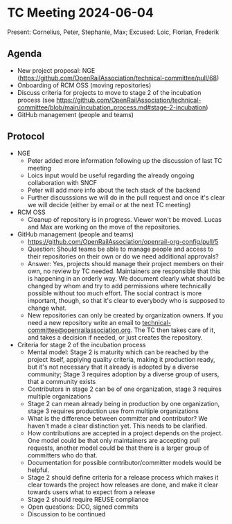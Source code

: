 # TC Meeting 2024-06-04

Present: Cornelius, Peter, Stephanie, Max; Excused: Loic, Florian, Frederik 

## Agenda

* New project proposal: NGE (https://github.com/OpenRailAssociation/technical-committee/pull/68)
* Onboarding of RCM OSS (moving repositories)
* Discuss criteria for projects to move to stage 2 of the incubation process (see https://github.com/OpenRailAssociation/technical-committee/blob/main/incubation_process.md#stage-2-incubation)
* GitHub management (people and teams)

## Protocol

* NGE
  * Peter added more information following up the discussion of last TC meeting
  * Loics input would be useful regarding the already ongoing collaboration with SNCF
  * Peter will add more info about the tech stack of the backend
  * Further discusssions we will do in the pull request and once it's clear we will decide (either by email or at the next TC meeting)
* RCM OSS
  * Cleanup of repository is in progress. Viewer won't be moved. Lucas and Max are working on the move of the repositories.
* GitHub management (people and teams)
  * https://github.com/OpenRailAssociation/openrail-org-config/pull/5
  * Question: Should teams be able to manage people and access to their repositories on their own or do we need additional approvals?
  * Answer: Yes, projects should manage their project members on their own, no review by TC needed. Maintainers are responsible that this is happening in an orderly way. We document clearly what should be changed by whom and try to add permissions where technically possible without too much effort. The social contract is more important, though, so that it's clear to everybody who is supposed to change what.
  * New repositories can only be created by organization owners. If you need a new repository write an email to technical-committee@openrailassociation.org. The TC then takes care of it, and takes a decision if needed, or just creates the repository.
* Criteria for stage 2 of the incubation process
  * Mental model: Stage 2 is maturity which can be reached by the project itself, applying quality criteria, making it production ready, but it's not necessary that it already is adopted by a diverse community; Stage 3 requires adoption by a diverse group of users, that a community exists
  * Contributors in stage 2 can be of one organization, stage 3 requires multiple organizations
  * Stage 2 can mean already being in production by one organization, stage 3 requires production use from multiple organizations
  * What is the difference between committer and contributor? We haven't made a clear distinction yet. This needs to be clarified.
  * How contributions are accepted in a project depends on the project. One model could be that only maintainers are accepting pull requests, another model could be that there is a larger group of committers who do that.
  * Documentation for possible contributor/committer models would be helpful.
  * Stage 2 should define criteria for a release process which makes it clear towards the project how releases are done, and make it clear towards users what to expect from a release
  * Stage 2 should require REUSE compliance
  * Open questions: DCO, signed commits
  * Discussion to be continued

